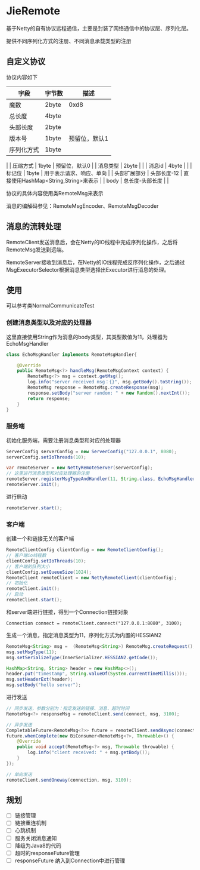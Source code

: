 
# JieRemote

基于Netty的自有协议远程通信，主要是封装了网络通信中的协议层、序列化层。

提供不同序列化方式的注册、不同消息承载类型的注册


## 自定义协议
协议内容如下

| 字段 | 字节数 | 描述 |
| --- | --- | --- |
| 魔数 | 2byte | 0xd8 |
| 总长度 | 4byte |  |
| 头部长度 | 2byte |  |
| 版本号 | 1byte | 预留位，默认1 |
| 序列化方式 | 1byte |
|
| 压缩方式 | 1byte | 预留位，默认0 |
| 消息类型 | 2byte |  |
| 消息id | 4byte |  |
| 标记位 | 1byte | 用于表示请求、响应、单向 |
| 头部扩展部分 | 头部长度-12 | 直接使用HashMap<String,String>来表示 |
| body | 总长度-头部长度 |  |

协议的具体内容使用类RemoteMsg来表示

消息的编解码参见：RemoteMsgEncoder、RemoteMsgDecoder

## 消息的流转处理

RemoteClient发送消息后，会在Netty的IO线程中完成序列化操作，之后将RemoteMsg发送到远端。

RemoteServer接收到消息后，在Netty的IO线程完成反序列化操作，之后通过MsgExecutorSelector根据消息类型选择出Executor进行消息的处理。


## 使用

可以参考类NormalCommunicateTest


### 创建消息类型以及对应的处理器

这里直接使用String作为消息的body类型，其类型数值为11，处理器为EchoMsgHandler

```java
class EchoMsgHandler implements RemoteMsgHandler{

    @Override
    public RemoteMsg<?> handleMsg(RemoteMsgContext context) {
        RemoteMsg<?> msg = context.getMsg();
        log.info("server received msg：{}", msg.getBody().toString());
        RemoteMsg response = RemoteMsg.createResponse(msg);
        response.setBody("server random: " + new Random().nextInt());
        return response;
    }
}
```

### 服务端

初始化服务端，需要注册消息类型和对应的处理器

```java
ServerConfig serverConfig = new ServerConfig("127.0.0.1", 8080);
serverConfig.setIoThreads(10);

var remoteServer = new NettyRemoteServer(serverConfig);
// 这里进行消息类型和对应处理器的注册
remoteServer.registerMsgTypeAndHandler(11, String.class, EchoMsgHandler());
remoteServer.init();

```

进行启动

```java
remoteServer.start();
```

### 客户端

创建一个和链接无关的客户端

```java
RemoteClientConfig clientConfig = new RemoteClientConfig();
// 客户端io线程数
clientConfig.setIoThreads(10);
// 客户端的队列大小
clientConfig.setQueueSize(1024);
RemoteClient remoteClient = new NettyRemoteClient(clientConfig);
// 初始化
remoteClient.init();
// 启动
remoteClient.start();
```

和server端进行链接，得到一个Connection链接对象

```
Connection connect = remoteClient.connect("127.0.0.1:8080", 3100);
```

生成一个消息，指定消息类型为11，序列化方式为内置的HESSIAN2
```java
RemoteMsg<String> msg =  (RemoteMsg<String>) RemoteMsg.createRequest();
msg.setMsgType(11);
msg.setSerializeType(InnerSerializer.HESSIAN2.getCode());

HashMap<String, String> header = new HashMap<>();
header.put("timestamp", String.valueOf(System.currentTimeMillis()));
msg.setHeaderExt(header);
msg.setBody("hello server");
```

进行发送

```java
// 同步发送，参数分别为：指定发送的链接、消息、超时时间
RemoteMsg<?> responseMsg = remoteClient.send(connect, msg, 3100);

// 异步发送
CompletableFuture<RemoteMsg<?>> future = remoteClient.sendAsync(connection, msg, 3100);
future.whenComplete(new BiConsumer<RemoteMsg<?>, Throwable>() {
    @Override
    public void accept(RemoteMsg<?> msg, Throwable throwable) {
        log.info("client received: " + msg.getBody());
    }
});

// 单向发送
remoteClient.sendOneway(connection, msg, 3100);
```

## 规划
- [ ] 链接管理
- [ ] 链接重连机制
- [ ] 心跳机制
- [ ] 服务关闭消息通知
- [ ] 降级为Java8的代码
- [ ] 超时的responseFuture管理
- [ ] responseFuture 纳入到Connection中进行管理